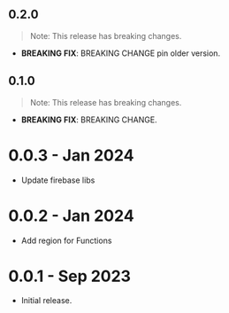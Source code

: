 ## 0.2.0

> Note: This release has breaking changes.

 - **BREAKING** **FIX**: BREAKING CHANGE pin older version.

## 0.1.0

> Note: This release has breaking changes.

 - **BREAKING** **FIX**: BREAKING CHANGE.

# 0.0.3 - Jan 2024

- Update firebase libs

# 0.0.2 - Jan 2024

- Add region for Functions

# 0.0.1 - Sep 2023

- Initial release.
